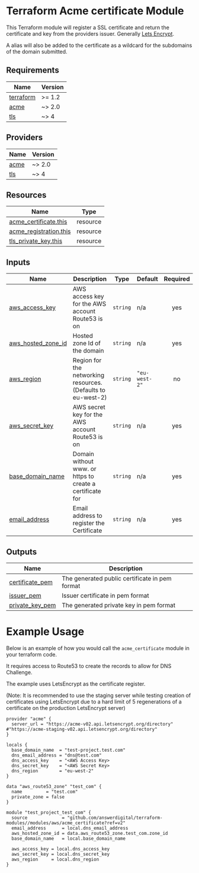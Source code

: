 # Terraform Acme certificate Module

This Terraform module will register a SSL certificate and return the certificate and key from the providers issuer. Generally [Lets Encrypt](https://letsencrypt.org/).

A alias will also be added to the certificate as a wildcard for the subdomains of the domain submitted.

<!-- BEGIN_TF_DOCS -->
## Requirements

| Name | Version |
|------|---------|
| <a name="requirement_terraform"></a> [terraform](#requirement\_terraform) | >= 1.2 |
| <a name="requirement_acme"></a> [acme](#requirement\_acme) | ~> 2.0 |
| <a name="requirement_tls"></a> [tls](#requirement\_tls) | ~> 4 |

## Providers

| Name | Version |
|------|---------|
| <a name="provider_acme"></a> [acme](#provider\_acme) | ~> 2.0 |
| <a name="provider_tls"></a> [tls](#provider\_tls) | ~> 4 |

## Resources

| Name | Type |
|------|------|
| [acme_certificate.this](https://registry.terraform.io/providers/vancluever/acme/latest/docs/resources/certificate) | resource |
| [acme_registration.this](https://registry.terraform.io/providers/vancluever/acme/latest/docs/resources/registration) | resource |
| [tls_private_key.this](https://registry.terraform.io/providers/hashicorp/tls/latest/docs/resources/private_key) | resource |

## Inputs

| Name | Description | Type | Default | Required |
|------|-------------|------|---------|:--------:|
| <a name="input_aws_access_key"></a> [aws\_access\_key](#input\_aws\_access\_key) | AWS access key for the AWS account Route53 is on | `string` | n/a | yes |
| <a name="input_aws_hosted_zone_id"></a> [aws\_hosted\_zone\_id](#input\_aws\_hosted\_zone\_id) | Hosted zone Id of the domain | `string` | n/a | yes |
| <a name="input_aws_region"></a> [aws\_region](#input\_aws\_region) | Region for the networking resources. (Defaults to eu-west-2) | `string` | `"eu-west-2"` | no |
| <a name="input_aws_secret_key"></a> [aws\_secret\_key](#input\_aws\_secret\_key) | AWS secret key for the AWS account Route53 is on | `string` | n/a | yes |
| <a name="input_base_domain_name"></a> [base\_domain\_name](#input\_base\_domain\_name) | Domain without www. or https to create a certificate for | `string` | n/a | yes |
| <a name="input_email_address"></a> [email\_address](#input\_email\_address) | Email address to register the Certificate | `string` | n/a | yes |

## Outputs

| Name | Description |
|------|-------------|
| <a name="output_certificate_pem"></a> [certificate\_pem](#output\_certificate\_pem) | The generated public certificate in pem format |
| <a name="output_issuer_pem"></a> [issuer\_pem](#output\_issuer\_pem) | Issuer certificate in pem format |
| <a name="output_private_key_pem"></a> [private\_key\_pem](#output\_private\_key\_pem) | The generated private key in pem format |
<!-- END_TF_DOCS -->

# Example Usage

Below is an example of how you would call the `acme_certificate` module in your terraform code.

It requires access to Route53 to create the records to allow for DNS Challenge.

The example uses LetsEncrypt as the certificate register.

(Note: It is recommended to use the staging server while testing creation of certificates using LetsEncrypt due to a hard limit of 5 regenerations of a certificate on the production LetsEncrypt server)


```hcl
provider "acme" {
  server_url = "https://acme-v02.api.letsencrypt.org/directory" #"https://acme-staging-v02.api.letsencrypt.org/directory"
}

locals {
  base_domain_name  = "test-project.test.com"
  dns_email_address = "dns@test.com"
  dns_access_key    = "<AWS Access Key>
  dns_secret_key    = "<AWS Secret Key>
  dns_region        = "eu-west-2"
}

data "aws_route53_zone" "test_com" {
  name         = "test.com"
  private_zone = false
}

module "test_project_test_com" {
  source             = "github.com/answerdigital/terraform-modules//modules/aws/acme_certificate?ref=v2"
  email_address      = local.dns_email_address
  aws_hosted_zone_id = data.aws_route53_zone.test_com.zone_id
  base_domain_name   = local.base_domain_name

  aws_access_key = local.dns_access_key
  aws_secret_key = local.dns_secret_key
  aws_region     = local.dns_region
}
```
